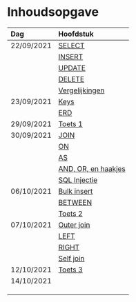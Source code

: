 # Inhoudsopgave

| Dag        | Hoofdstuk                                                                 |
|:---------- |:------------------------------------------------------------------------- |
| 22/09/2021 | [SELECT](week38/SQL-2021-09-22-H.md#SELECT)                               |
|            | [INSERT](week38/SQL-2021-09-22-H.md#INSERT)                               |
|            | [UPDATE](week38/SQL-2021-09-22-H.md#UPDATE)                               |
|            | [DELETE](week38/SQL-2021-09-22-H.md#DELETE)                               |
|            | [Vergelijkingen](week38/SQL-2021-09-22-H.md#Vergelijkingen)               |
| 23/09/2021 | [Keys](week38/SQL-2021-09-23-W.md#Keys)                                   |
|            | [ERD](week38/SQL-2021-09-23-W.md#ERD)                                     |
| 29/09/2021 | [Toets 1](week39/SQL-2021-09-29-T.md#Toets%201)                           |
| 30/09/2021 | [JOIN](week39/SQL-2021-09-30-H.md#JOIN)                                   |
|            | [ON](week39/SQL-2021-09-30-H.md#ON)                                       |
|            | [AS](week39/SQL-2021-09-30-H.md#AS)                                       |
|            | [AND, OR, en haakjes](week39/SQL-2021-09-30-H.md#AND%20OR%20en%20haakjes) |
|            | [SQL Injectie](week39/SQL-2021-09-30-H.md#SQL%20Injectie)                 |
| 06/10/2021 | [Bulk insert](week40/SQL-2021-10-06-T.md#Bulk%20insert)                   |
|            | [BETWEEN](week40/SQL-2021-10-06-T.md#BETWEEN)                             |
|            | [Toets 2](week40/SQL-2021-10-06-T.md#Toets%202)                           |
| 07/10/2021 | [Outer join](week40/SQL-2021-10-07-H.md#Outer%20join)                     |
|            | [LEFT](week40/SQL-2021-10-07-H.md#LEFT)                                   |
|            | [RIGHT](week40/SQL-2021-10-07-H.md#RIGHT)                                 |
|            | [Self join](week40/SQL-2021-10-07-H.md#Self%20join)                       |
| 12/10/2021 | [Toets 3](week41/SQL-2021-10-12-T.md#Toets%203)                           |
| 14/10/2021 |                                                                           |
|            |                                                                           |
|            |                                                                           |
|            |                                                                           |
